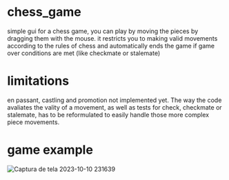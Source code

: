 # chess_game
simple gui for a chess game, you can play by moving the pieces by dragging them with the mouse. it restricts you to making valid movements according to the rules of chess and automatically ends the game if game over conditions are met (like checkmate or stalemate)

# limitations
en passant, castling and promotion not implemented yet. The way the code avaliates the vality of a movement, as well as tests for check, checkmate or stalemate, has to be reformulated to easily handle those more complex piece movements.

# game example



![Captura de tela 2023-10-10 231639](https://github.com/JosalbertoTizon/chess_game/assets/129426842/9667b401-7619-4a2f-b57c-bee036ef3bce)
